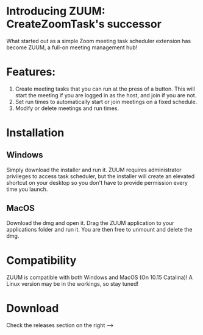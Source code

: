 # Introducing ZUUM: CreateZoomTask's successor

What started out as a simple Zoom meeting task scheduler extension has become ZUUM, a full-on meeting management hub!

# Features:
1. Create meeting tasks that you can run at the press of a button. This will start the meeting if you are logged in as the host, and join if you are not.
1. Set run times to automatically start or join meetings on a fixed schedule.
1. Modify or delete meetings and run times.

# Installation
## Windows
Simply download the installer and run it. ZUUM requires administrator privileges to access task scheduler, but the installer will create an elevated shortcut on your desktop so you don't have to provide permission every time you launch. 

## MacOS
Download the dmg and open it. Drag the ZUUM application to your applications folder and run it. You are then free to unmount and delete the dmg.

# Compatibility
ZUUM is compatible with both Windows and MacOS (On 10.15 Catalina)! A Linux version may be in the workings, so stay tuned!

# Download
Check the releases section on the right -->

